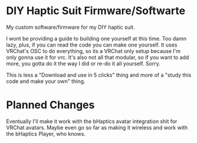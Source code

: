 # DIY Haptic Suit Firmware/Softwarte
My custom software/firmware for my DIY haptic suit.

I wont be providing a guide to building one yourself at this time. Too damn lazy, plus, if you can read the code you can make one yourself. It uses VRChat's OSC to do everything, so its a VRChat only setup because I'm only gonna use it for vrc. It's also not all that modular, so if you want to add more, you gotta do it the way I did or re-do it all yourself. Sorry. 

This is less a "Download and use in 5 clicks" thing and more of a "study this code and make your own" thing.

# Planned Changes
Eventually I'll make it work with the bHaptics avatar integration shit for VRChat avatars. Maybe even go so far as making it wireless and work with the bHaptics Player, who knows.
